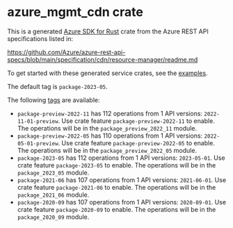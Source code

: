 # azure_mgmt_cdn crate

This is a generated [Azure SDK for Rust](https://github.com/Azure/azure-sdk-for-rust) crate from the Azure REST API specifications listed in:

https://github.com/Azure/azure-rest-api-specs/blob/main/specification/cdn/resource-manager/readme.md

To get started with these generated service crates, see the [examples](https://github.com/Azure/azure-sdk-for-rust/blob/main/services/README.md#examples).

The default tag is `package-2023-05`.

The following [tags](https://github.com/Azure/azure-sdk-for-rust/blob/main/services/tags.md) are available:

- `package-preview-2022-11` has 112 operations from 1 API versions: `2022-11-01-preview`. Use crate feature `package-preview-2022-11` to enable. The operations will be in the `package_preview_2022_11` module.
- `package-preview-2022-05` has 110 operations from 1 API versions: `2022-05-01-preview`. Use crate feature `package-preview-2022-05` to enable. The operations will be in the `package_preview_2022_05` module.
- `package-2023-05` has 112 operations from 1 API versions: `2023-05-01`. Use crate feature `package-2023-05` to enable. The operations will be in the `package_2023_05` module.
- `package-2021-06` has 107 operations from 1 API versions: `2021-06-01`. Use crate feature `package-2021-06` to enable. The operations will be in the `package_2021_06` module.
- `package-2020-09` has 107 operations from 1 API versions: `2020-09-01`. Use crate feature `package-2020-09` to enable. The operations will be in the `package_2020_09` module.